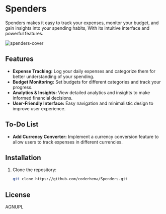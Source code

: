 # Spenders

Spenders makes it easy to track your expenses, monitor your budget, and gain insights into your spending habits, With its intuitive interface and powerful features.

![spenders-cover](https://github.com/user-attachments/assets/51ed6cf4-c4c3-4476-b13a-aebcfbbe9471)

## Features
- **Expense Tracking:** Log your daily expenses and categorize them for better understanding of your spending.
- **Budget Monitoring:** Set budgets for different categories and track your progress.
- **Analytics & Insights:** View detailed analytics and insights to make informed financial decisions.
- **User-Friendly Interface:** Easy navigation and minimalistic design to improve user experience.

## To-Do List
- **Add Currency Converter:** Implement a currency conversion feature to allow users to track expenses in different currencies.

## Installation
1. Clone the repository:
   ```bash
   git clone https://github.com/coderhema/Spenders.git

## License
AGNUPL
